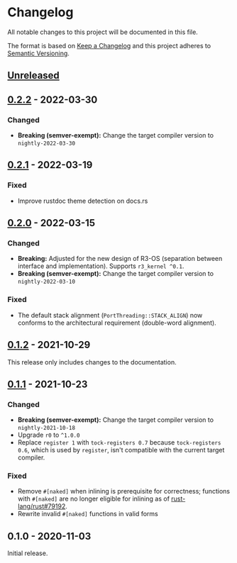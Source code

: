 # Changelog

All notable changes to this project will be documented in this file.

The format is based on [Keep a Changelog](http://keepachangelog.com/en/1.0.0/)
and this project adheres to [Semantic Versioning](http://semver.org/spec/v2.0.0.html).

## [Unreleased]

## [0.2.2] - 2022-03-30

### Changed

- **Breaking (semver-exempt):** Change the target compiler version to `nightly-2022-03-30`

## [0.2.1] - 2022-03-19

### Fixed

- Improve rustdoc theme detection on docs.rs

## [0.2.0] - 2022-03-15

### Changed

- **Breaking:** Adjusted for the new design of R3-OS (separation between interface and implementation). Supports `r3_kernel ^0.1`.
- **Breaking (semver-exempt):** Change the target compiler version to `nightly-2022-03-10`

### Fixed

- The default stack alignment (`PortThreading::STACK_ALIGN`) now conforms to the architectural requirement (double-word alignment).

## [0.1.2] - 2021-10-29

This release only includes changes to the documentation.

## [0.1.1] - 2021-10-23

### Changed

- **Breaking (semver-exempt):** Change the target compiler version to `nightly-2021-10-18`
- Upgrade `r0` to `^1.0.0`
- Replace `register 1` with `tock-registers 0.7` because `tock-registers 0.6`, which is used by `register`, isn't compatible with the current target compiler.

### Fixed

- Remove `#[naked]` when inlining is prerequisite for correctness; functions with `#[naked]` are no longer eligible for inlining as of [rust-lang/rust#79192](https://github.com/rust-lang/rust/pull/79192).
- Rewrite invalid `#[naked]` functions in valid forms

## 0.1.0 - 2020-11-03

Initial release.

[Unreleased]: https://github.com/r3-os/r3/compare/r3_port_arm@0.2.2...HEAD
[0.2.2]: https://github.com/r3-os/r3/compare/r3_port_arm@0.2.1...r3_port_arm@0.2.2
[0.2.1]: https://github.com/r3-os/r3/compare/r3_port_arm@0.2.0...r3_port_arm@0.2.1
[0.2.0]: https://github.com/r3-os/r3/compare/r3_port_arm@0.1.2...r3_port_arm@0.2.0
[0.1.2]: https://github.com/r3-os/r3/compare/r3_port_arm@0.1.1...r3_port_arm@0.1.2
[0.1.1]: https://github.com/r3-os/r3/compare/r3_port_arm@0.1.0...r3_port_arm@0.1.1
